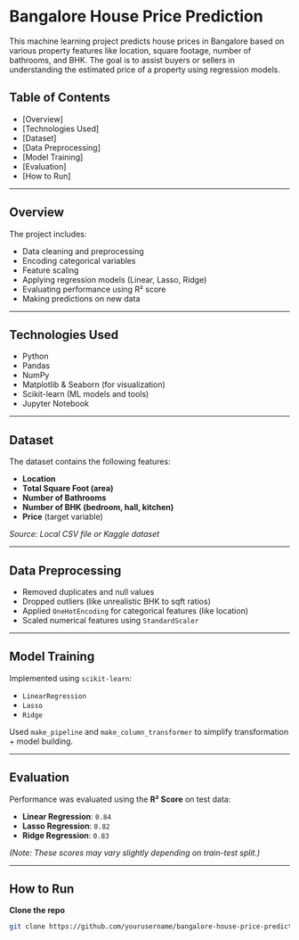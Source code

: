# Bangalore House Price Prediction

This machine learning project predicts house prices in Bangalore based on various property features like location, square footage, number of bathrooms, and BHK. The goal is to assist buyers or sellers in understanding the estimated price of a property using regression models.

## Table of Contents

- [Overview]
- [Technologies Used]
- [Dataset]
- [Data Preprocessing]
- [Model Training]
- [Evaluation]
- [How to Run]

---

##  Overview

The project includes:
- Data cleaning and preprocessing
- Encoding categorical variables
- Feature scaling
- Applying regression models (Linear, Lasso, Ridge)
- Evaluating performance using R² score
- Making predictions on new data

---

## Technologies Used

- Python
- Pandas
- NumPy
- Matplotlib & Seaborn (for visualization)
- Scikit-learn (ML models and tools)
- Jupyter Notebook

---

## Dataset

The dataset contains the following features:
- **Location**
- **Total Square Foot (area)**
- **Number of Bathrooms**
- **Number of BHK (bedroom, hall, kitchen)**
- **Price** (target variable)

*Source: Local CSV file or Kaggle dataset*

---

## Data Preprocessing

- Removed duplicates and null values
- Dropped outliers (like unrealistic BHK to sqft ratios)
- Applied `OneHotEncoding` for categorical features (like location)
- Scaled numerical features using `StandardScaler`

---

## Model Training

Implemented using `scikit-learn`:
- `LinearRegression`
- `Lasso`
- `Ridge`

Used `make_pipeline` and `make_column_transformer` to simplify transformation + model building.

---

## Evaluation

Performance was evaluated using the **R² Score** on test data:

- **Linear Regression**: `0.84`
- **Lasso Regression**: `0.82`
- **Ridge Regression**: `0.83`

*(Note: These scores may vary slightly depending on train-test split.)*

---
## How to Run

**Clone the repo**
   ```bash
   git clone https://github.com/yourusername/bangalore-house-price-prediction.git
